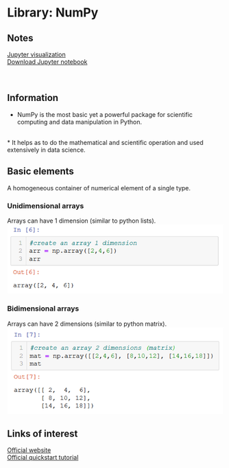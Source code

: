 # Library: NumPy

## Notes
[Jupyter visualization](./NumPy_codes.html)
<br>
[Download Jupyter notebook](./NumPy_codes.ipynb)
<br><br><br>
## Information
* NumPy is the most basic yet a powerful package for scientific computing and data manipulation in Python.
<br>
* It helps as to do the mathematical and scientific operation and used extensively in data science. 

## Basic elements
A homogeneous container of numerical element of a single type.
### Unidimensional arrays
Arrays can have 1 dimension (similar to python lists).
 ![array](./Array.png)
 
### Bidimensional arrays
 Arrays can have 2 dimensions (similar to python matrix).
 ![matrix](./Matrix.png)



## Links of interest
[Official website](https://numpy.org/)
<br>
[Official quickstart tutorial](https://numpy.org/devdocs/user/quickstart.html)
